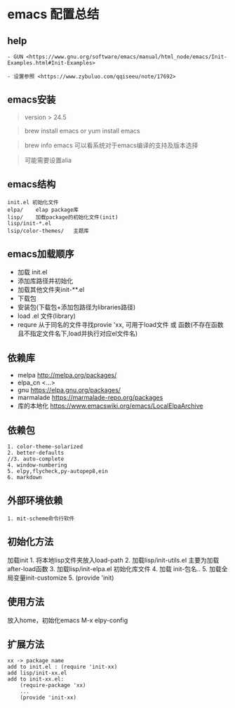 emacs 配置总结
==============================


## help
    
    - GUN <https://www.gnu.org/software/emacs/manual/html_node/emacs/Init-Examples.html#Init-Examples>
    
    - 设置参照 <https://www.zybuluo.com/qqiseeu/note/17692>

## emacs安装

> version > 24.5

> brew install emacs  or  yum install emacs

>  brew info emacs 可以看系统对于emacs编译的支持及版本选择

> 可能需要设置alia

## emacs结构
    init.el 初始化文件
    elpa/    elap package库
    lisp/    加载package的初始化文件(init) 
    lisp/init-*.el
    lsip/color-themes/   主题库
    
## emacs加载顺序
  - 加载 init.el
  - 添加库路径并初始化
  - 加载其他文件夹init-**.el
  - 下载包
  - 安装包(下载包+添加包路径为libraries路径)
  - load .el 文件(library)
  - requre 从于同名的文件寻找provie 'xx, 可用于load文件 或  函数(不存在函数且不指定文件名下,load并执行对应el文件名)

## 依赖库
   - melpa <http://melpa.org/packages/>
   - elpa_cn <...>
   - gnu  <https://elpa.gnu.org/packages/>
   - marmalade <https://marmalade-repo.org/packages>
   - 库的本地化 <https://www.emacswiki.org/emacs/LocalElpaArchive>

## 依赖包
    1. color-theme-solarized
    2. better-defaults
    //3. auto-complete
    4. window-numbering
    5. elpy,flycheck,py-autopep8,ein
    6. markdown

## 外部环境依赖
    1. mit-scheme命令行软件

## 初始化方法
   加载init
      1. 将本地lisp文件夹放入load-path
      2. 加载lisp/init-utils.el  主要为加载after-load函数
      3. 加载lisp/init-elpa.el   初始化库文件
      4. 加载 init-包名..
      5. 加载全局变量init-customize
      5. (provide 'init)

## 使用方法
   
   放入home，初始化emacs
   M-x elpy-config
   
## 扩展方法

    xx -> package name 
    add to init.el : (require 'init-xx)
    add lisp/init-xx.el
    add to init-xx.el:
        (require-package 'xx)
        ...
        (provide 'init-xx)
